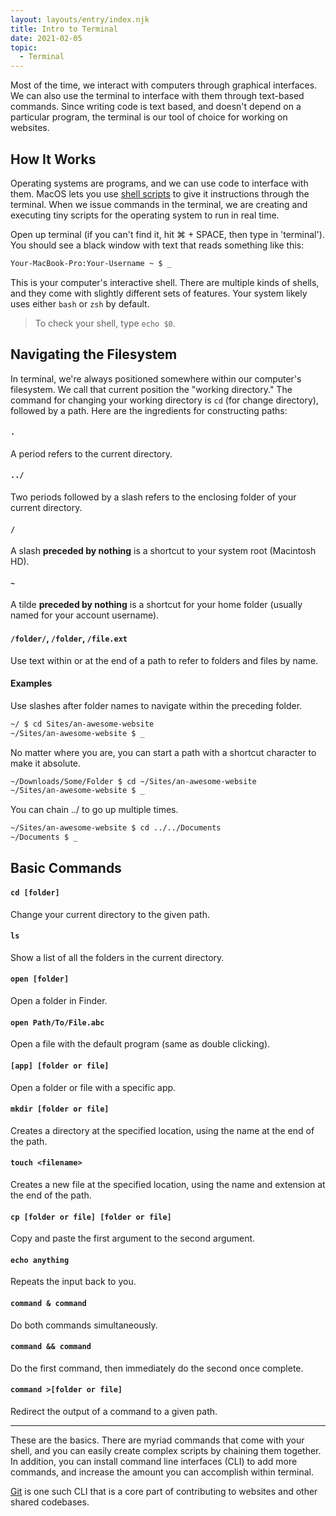 ```yaml
---
layout: layouts/entry/index.njk
title: Intro to Terminal
date: 2021-02-05
topic:
  - Terminal
---
```


Most of the time, we interact with computers through graphical interfaces. We can also use the terminal to interface with them through text-based commands. Since writing code is text based, and doesn't depend on a particular program, the terminal is our tool of choice for working on websites.

## How It Works

Operating systems are programs, and we can use code to interface with them. MacOS lets you use [shell scripts](https://en.wikipedia.org/wiki/Shell_script) to give it instructions through the terminal. When we issue commands in the terminal, we are creating and executing tiny scripts for the operating system to run in real time.

Open up terminal (if you can't find it, hit ⌘ + SPACE, then type in 'terminal'). You should see a black window with text that reads something like this:

```bash
Your-MacBook-Pro:Your-Username ~ $ _
```

This is your computer's interactive shell. There are multiple kinds of shells, and they come with slightly different sets of features. Your system likely uses either `bash` or `zsh` by default.

> To check your shell, type `echo $0`.

## Navigating the Filesystem

In terminal, we're always positioned somewhere within our computer's filesystem. We call that current position the "working directory." The command for changing your working directory is `cd` (for change directory), followed by a path. Here are the ingredients for constructing paths:

#### `.`

A period refers to the current directory.

#### `../`

Two periods followed by a slash refers to the enclosing folder of your current directory.

#### `/`

A slash **preceded by nothing** is a shortcut to your system root (Macintosh HD).

#### `~`

A tilde **preceded by nothing** is a shortcut for your home folder (usually named for your account username).

#### `/folder/`, `/folder`, `/file.ext`

Use text within or at the end of a path to refer to folders and files by name.

#### Examples

Use slashes after folder names to navigate within the preceding folder.

```bash
~/ $ cd Sites/an-awesome-website
~/Sites/an-awesome-website $ _
```

No matter where you are, you can start a path with a shortcut character to make it absolute.

```bash
~/Downloads/Some/Folder $ cd ~/Sites/an-awesome-website
~/Sites/an-awesome-website $ _
```

You can chain ../ to go up multiple times.

```bash
~/Sites/an-awesome-website $ cd ../../Documents
~/Documents $ _
```

## Basic Commands

#### `cd [folder]`

Change your current directory to the given path.

#### `ls`

Show a list of all the folders in the current directory.

#### `open [folder]`

Open a folder in Finder.

#### `open Path/To/File.abc`

Open a file with the default program (same as double clicking).

#### `[app] [folder or file]`

Open a folder or file with a specific app.

#### `mkdir [folder or file]`

Creates a directory at the specified location, using the name at the end of the path.

#### `touch <filename>`

Creates a new file at the specified location, using the name and extension at the end of the path.

#### `cp [folder or file] [folder or file]`

Copy and paste the first argument to the second argument.

#### `echo anything`

Repeats the input back to you.

#### `command & command`

Do both commands simultaneously.

#### `command && command`

Do the first command, then immediately do the second once complete.

#### `command >[folder or file]`

Redirect the output of a command to a given path.

---

These are the basics. There are myriad commands that come with your shell, and you can easily create complex scripts by chaining them together. In addition, you can install command line interfaces (CLI) to add more commands, and increase the amount you can accomplish within terminal.

[Git](/references/#git) is one such CLI that is a core part of contributing to websites and other shared codebases.
